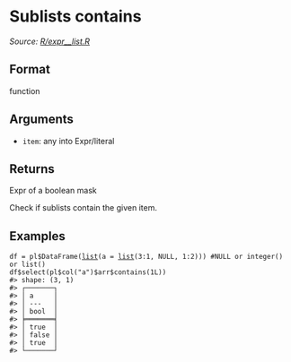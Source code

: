 # Sublists contains

*Source: [R/expr__list.R](https://github.com/pola-rs/r-polars/tree/main/R/expr__list.R)*

## Format

function

## Arguments

- `item`: any into Expr/literal

## Returns

Expr of a boolean mask

Check if sublists contain the given item.

## Examples

<pre class='r-example'><code><span class='r-in'><span><span class='va'>df</span> <span class='op'>=</span> <span class='va'>pl</span><span class='op'>$</span><span class='fu'>DataFrame</span><span class='op'>(</span><span class='fu'><a href='https://rdrr.io/r/base/list.html'>list</a></span><span class='op'>(</span>a <span class='op'>=</span> <span class='fu'><a href='https://rdrr.io/r/base/list.html'>list</a></span><span class='op'>(</span><span class='fl'>3</span><span class='op'>:</span><span class='fl'>1</span>, <span class='cn'>NULL</span>, <span class='fl'>1</span><span class='op'>:</span><span class='fl'>2</span><span class='op'>)</span><span class='op'>)</span><span class='op'>)</span> <span class='co'>#NULL or integer() or list()</span></span></span>
<span class='r-in'><span><span class='va'>df</span><span class='op'>$</span><span class='fu'>select</span><span class='op'>(</span><span class='va'>pl</span><span class='op'>$</span><span class='fu'>col</span><span class='op'>(</span><span class='st'>"a"</span><span class='op'>)</span><span class='op'>$</span><span class='va'>arr</span><span class='op'>$</span><span class='fu'>contains</span><span class='op'>(</span><span class='fl'>1L</span><span class='op'>)</span><span class='op'>)</span></span></span>
<span class='r-out co'><span class='r-pr'>#&gt;</span> shape: (3, 1)</span>
<span class='r-out co'><span class='r-pr'>#&gt;</span> ┌───────┐</span>
<span class='r-out co'><span class='r-pr'>#&gt;</span> │ a     │</span>
<span class='r-out co'><span class='r-pr'>#&gt;</span> │ ---   │</span>
<span class='r-out co'><span class='r-pr'>#&gt;</span> │ bool  │</span>
<span class='r-out co'><span class='r-pr'>#&gt;</span> ╞═══════╡</span>
<span class='r-out co'><span class='r-pr'>#&gt;</span> │ true  │</span>
<span class='r-out co'><span class='r-pr'>#&gt;</span> │ false │</span>
<span class='r-out co'><span class='r-pr'>#&gt;</span> │ true  │</span>
<span class='r-out co'><span class='r-pr'>#&gt;</span> └───────┘</span>
 </code></pre>